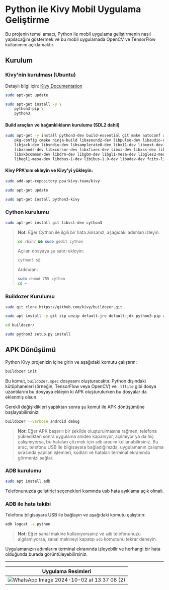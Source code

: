 
# Python ile Kivy Mobil Uygulama Geliştirme

Bu projenin temel amacı, Python ile mobil uygulama geliştirmenin nasıl yapılacağını göstermek ve bu mobil uygulamada OpenCV ve TensorFlow kullanımını açıklamaktır.

## Kurulum

### Kivy'nin kurulması (Ubuntu)
Detaylı bilgi için: [Kivy Documentation](https://kivy.org/doc/stable/installation/installation-linux.html#ubuntu-11-10-or-newer)

```bash
sudo apt-get update

sudo apt-get install -y \
    python3-pip \
    python3
```

#### Build araçları ve bağımlılıkların kurulumu (SDL2 dahil)
```bash
sudo apt-get -y install python3-dev build-essential git make autoconf automake libtool \
    pkg-config cmake ninja-build libasound2-dev libpulse-dev libaudio-dev \
    libjack-dev libsndio-dev libsamplerate0-dev libx11-dev libxext-dev \
    libxrandr-dev libxcursor-dev libxfixes-dev libxi-dev libxss-dev libwayland-dev \
    libxkbcommon-dev libdrm-dev libgbm-dev libgl1-mesa-dev libgles2-mesa-dev \
    libegl1-mesa-dev libdbus-1-dev libibus-1.0-dev libudev-dev fcitx-libs-dev
```

#### Kivy PPA'sını ekleyin ve Kivy'yi yükleyin:
```bash
sudo add-apt-repository ppa:kivy-team/kivy

sudo apt-get update

sudo apt-get install python3-kivy
```

### Cython kurulumu
```bash
sudo apt-get install git libssl-dev cython3
```

> **Not**: Eğer Cython ile ilgili bir hata alırsanız, aşağıdaki adımları izleyin:
> 
> ```bash
> cd /bin/ && sudo gedit cython
> ```
> Açılan dosyaya şu satırı ekleyin:
> ```
> cython3 $@
> ```
> Ardından:
> ```bash
> sudo chmod 755 cython
> cd ~
> ```

### Buildozer Kurulumu

```bash
sudo git clone https://github.com/kivy/buildozer.git

sudo apt install -y git zip unzip default-jre default-jdk python3-pip autoconf libtool pkg-config zlib1g-dev libncurses5-dev libncursesw5-dev libtinfo5 cmake libffi-dev

cd buildozer/

sudo python3 setup.py install
```

## APK Dönüşümü

Python Kivy projenizin içine girin ve aşağıdaki komutu çalıştırın:

```bash
buildozer init
```

Bu komut, `buildozer.spec` dosyasını oluşturacaktır. Python dışındaki kütüphaneleri (örneğin, TensorFlow veya OpenCV) ve `.tflite` gibi dosya uzantılarını bu dosyaya ekleyin ki APK oluşturulurken bu dosyalar da eklenmiş olsun.

Gerekli değişiklikleri yaptıktan sonra şu komut ile APK dönüşümüne başlayabilirsiniz:

```bash
buildozer --verbose android debug
```

> **Not**: Eğer APK başarılı bir şekilde oluşturulmasına rağmen, telefona yükledikten sonra uygulama aniden kapanıyor, açılmıyor ya da hiç çalışmıyorsa, bu hataları çözmek için `adb` aracını kullanabilirsiniz. Bu araç, telefonu USB ile bilgisayara bağladığınızda, uygulamanın çalışma sırasında yapılan işlemleri, kodları ve hataları terminal ekranında görmenizi sağlar.

### ADB kurulumu

```bash
sudo apt install adb
```
Telefonunuzda geliştirici seçenekleri kısmında usb hata ayıklama açık olmalı.

### ADB ile hata takibi
Telefonu bilgisayara USB ile bağlayın ve aşağıdaki komutu çalıştırın:

```bash
adb logcat -s python
```

> **Not**: Eğer sanal makine kullanıyorsanız ve `adb` telefonunuzu algılamıyorsa, sanal makineyi kapatıp `adb` komutunu tekrar deneyin.

Uygulamanızın adımlarını terminal ekranında izleyebilir ve herhangi bir hata olduğunda burada görüntüleyebilirsiniz.

***

| Uygulama Resimleri                       |
|-------------------------------|
| ![WhatsApp Image 2024-10-02 at 13 37 08 (2)](https://github.com/user-attachments/assets/6273ab7a-1fbd-48a6-8593-c4ae2a6098f0) | ![WhatsApp Image 2024-10-02 at 13 37 08 (1)](https://github.com/user-attachments/assets/793a3733-d53e-40cb-87c2-09841d76d375) | ![WhatsApp Image 2024-10-02 at 13 37 08](https://github.com/user-attachments/assets/4f363adb-21f7-4353-b1f5-3939cb3f314a) | 




